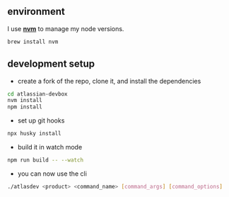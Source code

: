 ## environment

I use **[nvm](https://github.com/nvm-sh/nvm)** to manage my node versions.

```bash
brew install nvm
```

## development setup

- create a fork of the repo, clone it, and install the dependencies

```bash
cd atlassian-devbox
nvm install
npm install
```

- set up git hooks

```bash
npx husky install
```

- build it in watch mode

```bash
npm run build -- --watch
```

- you can now use the cli

```bash
./atlasdev <product> <command_name> [command_args] [command_options]
```

